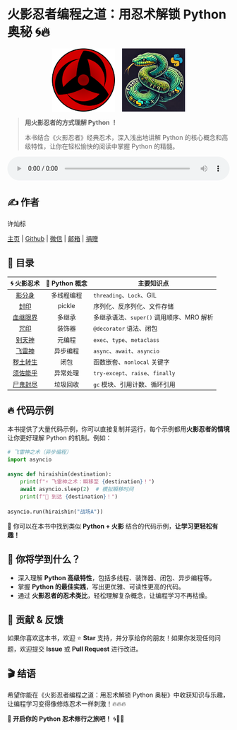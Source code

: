 # 火影忍者编程之道：用忍术解锁 Python 奥秘 🌀🔥

<div style="display: grid; grid-template-columns: 1fr 1fr; gap: 1rem; padding: 0 20%;"><img src="static/Sharingan.png" style="width: 100%; background-color: rgb(0, 0, 0);"><img src="static/Python.png" style="width: 100%;"></div>

> **用火影忍者的方式理解 Python ！**
>
> 本书结合《火影忍者》经典忍术，深入浅出地讲解 Python 的核心概念和高级特性，让你在轻松愉快的阅读中掌握 Python 的精髓。

<audio controls autoplay src="static/动天.mp3" type="audio/mp3" style="width: 100%;"></audio>

## ✍️ 作者

许灿标

[主页](https://lcctoor.com/index.html) \| [Github](https://github.com/lcctoor) \| [微信](https://lcctoor.com/cdn/WeChatQRC.jpg) \| [邮箱](mailto:lcctoor@outlook.com) \| [捐赠](https://lcctoor.com/cdn/DonationQRC-0rmb.jpg)

## 📌 目录

|          🌀 火影忍术          | 🐍 Python 概念 | 主要知识点                                 |
| :---------------------------: | :------------: | ------------------------------------------ |
|   [影分身](ninjutsu/影分身.md)   |   多线程编程   | `threading`、`Lock`、GIL               |
|     [封印](ninjutsu/封印.md)     |     pickle     | 序列化、反序列化、文件存储                 |
| [血继限界](ninjutsu/血继限界.md) |     多继承     | 多继承语法、`super()` 调用顺序、MRO 解析 |
|     [咒印](ninjutsu/咒印.md)     |     装饰器     | `@decorator` 语法、闭包                  |
|   [别天神](ninjutsu/别天神.md)   |     元编程     | `exec`、`type`、`metaclass`          |
|   [飞雷神](ninjutsu/飞雷神.md)   |    异步编程    | `async`、`await`、`asyncio`          |
| [秽土转生](ninjutsu/秽土转生.md) |      闭包      | 函数嵌套、`nonlocal` 关键字              |
| [须佐能乎](ninjutsu/须佐能乎.md) |    异常处理    | `try-except`、`raise`、`finally`     |
| [尸鬼封尽](ninjutsu/尸鬼封尽.md) |    垃圾回收    | `gc` 模块、引用计数、循环引用            |

## 🔥 代码示例

本书提供了大量代码示例，你可以直接复制并运行，每个示例都用**火影忍者的情境**让你更好理解 Python 的机制。例如：

```python
# 飞雷神之术（异步编程）
import asyncio

async def hiraishin(destination):
    print(f"⚡ 飞雷神之术：瞬移至 {destination}！")
    await asyncio.sleep(2)  # 模拟瞬移时间
    print(f"🏁 到达 {destination}！")

asyncio.run(hiraishin("战场A"))
```

🔹 你可以在本书中找到类似 **Python + 火影** 结合的代码示例，**让学习更轻松有趣！**

## 🎯 你将学到什么？

- 深入理解 **Python 高级特性**，包括多线程、装饰器、闭包、异步编程等。
- 掌握 **Python 的最佳实践**，写出更优雅、可读性更高的代码。
- 通过 **火影忍者的忍术类比**，轻松理解复杂概念，让编程学习不再枯燥。

## 🌟 贡献 & 反馈

如果你喜欢这本书，欢迎 ⭐️ **Star** 支持，并分享给你的朋友！如果你发现任何问题，欢迎提交 **Issue** 或 **Pull Request** 进行改进。

## 🎬 结语

希望你能在《火影忍者编程之道：用忍术解锁 Python 奥秘》中收获知识与乐趣，让编程学习变得像修炼忍术一样刺激！🔥🔥🔥

**📖 开启你的 Python 忍术修行之旅吧！** 🌀🐍🎯
